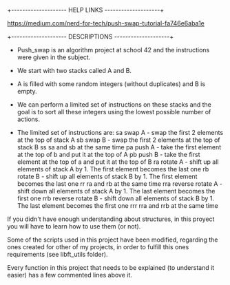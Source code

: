 +-------------------- HELP LINKS --------------------+

https://medium.com/nerd-for-tech/push-swap-tutorial-fa746e6aba1e

+-------------------- DESCRIPTIONS --------------------+

- Push_swap is an algorithm project at school 42 and the instructions were given in the subject.

- We start with two stacks called A and B.

- A is filled with some random integers (without duplicates) and B is empty.

- We can perform a limited set of instructions on these stacks and the goal is to sort all these integers using the lowest possible number of actions.

- The limited set of instructions are:
sa		swap A - swap the first 2 elements at the top of stack A
sb		swap B - swap the first 2 elements at the top of stack B
ss		sa and sb at the same time
pa		push A - take the first element at the top of b and put it at the top of A
pb		push B - take the first element at the top of a and put it at the top of B
ra		rotate A - shift up all elements of stack A by 1. The first element becomes the last one
rb		rotate B - shift up all elements of stack B by 1. The first element becomes the last one
rr		ra and rb at the same time
rra		reverse rotate A - shift down all elements of stack A by 1. The last element becomes the first one
rrb		reverse rotate B - shift down all elements of stack B by 1. The last element becomes the first one
rrr		rra and rrb at the same time

If you didn't have enough understanding about structures, in this proyect you will have to learn how to use them (or not).

Some of the scripts used in this project have been modified, regarding the ones created for other of my projects, in order to fulfill this ones requirements (see libft_utils folder).

Every function in this project that needs to be explained (to understand it easier) has a few commented lines above it.